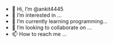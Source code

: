 - 👋 Hi, I’m @ankit4445
- 👀 I’m interested in ...
- 🌱 I’m currently learning programming...
- 💞️ I’m looking to collaborate on ...
- 📫 How to reach me ...

<!---
ankit4445/ankit4445 is a ✨ special ✨ repository because its `README.md` (this file) appears on your GitHub profile.
You can click the Preview link to take a look at your changes.
--->
